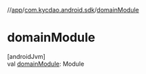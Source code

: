 //[app](../../index.md)/[com.kycdao.android.sdk](index.md)/[domainModule](domain-module.md)

# domainModule

[androidJvm]\
val [domainModule](domain-module.md): Module
